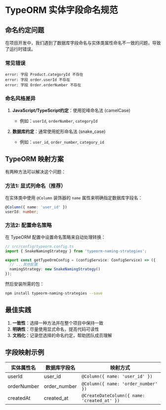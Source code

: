 # TypeORM 实体字段命名规范

## 命名约定问题

在项目开发中，我们遇到了数据库字段命名与实体类属性命名不一致的问题，导致了运行时错误。

### 常见错误

```
error: 字段 Product.categoryId 不存在
error: 字段 order.userId 不存在
error: 字段 Order.orderNumber 不存在
```

### 命名风格差异

1. **JavaScript/TypeScript约定**：使用驼峰命名法 (camelCase)
   - 例如：`userId`, `orderNumber`, `categoryId`

2. **数据库约定**：通常使用蛇形命名法 (snake_case)
   - 例如：`user_id`, `order_number`, `category_id`

## TypeORM 映射方案

有两种方法可以解决这个问题：

### 方法1: 显式列命名（推荐）

在实体类中使用 `@Column` 装饰器的 `name` 属性来明确指定数据库字段名：

```typescript
@Column({ name: 'user_id' })
userId: number;
```

### 方法2: 配置命名策略

在 TypeORM 配置中设置命名策略来自动处理转换：

```typescript
// src/config/typeorm.config.ts
import { SnakeNamingStrategy } from 'typeorm-naming-strategies';

export const getTypeOrmConfig = (configService: ConfigService) => ({
  // ...其他配置
  namingStrategy: new SnakeNamingStrategy()
});
```

然后安装所需的包：
```bash
npm install typeorm-naming-strategies --save
```

## 最佳实践

1. **一致性**：选择一种方法并在整个项目中保持一致
2. **明确性**：尽量使用显式命名，提高代码可读性
3. **文档化**：记录您选择的命名约定，帮助团队成员理解

## 字段映射示例

| 实体属性名 | 数据库字段名 | 映射方式 |
|------------|--------------|----------|
| userId | user_id | `@Column({ name: 'user_id' })` |
| orderNumber | order_number | `@Column({ name: 'order_number' })` |
| createdAt | created_at | `@CreateDateColumn({ name: 'created_at' })` |
